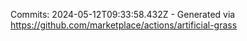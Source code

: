 Commits: 2024-05-12T09:33:58.432Z - Generated via https://github.com/marketplace/actions/artificial-grass
<br>
